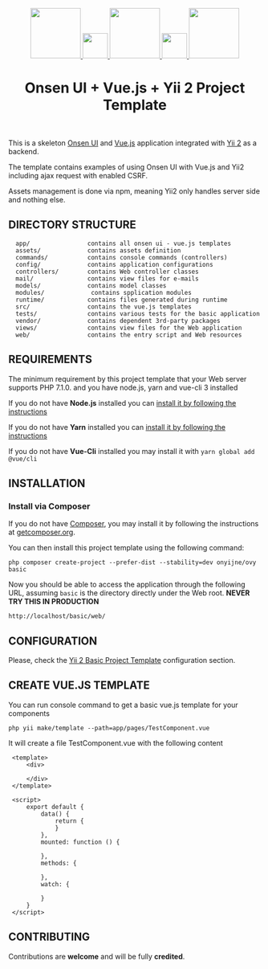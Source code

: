 <p align="center">
    <a href="https://github.com/yiisoft" target="_blank">
        <img src="https://goo.gl/images/WBWP39" height="100px">
        <img src="https://png.icons8.com/metro/1600/plus-math.png" height="50px">
        <img src="https://vuejs.org/images/logo.png" height="100px">
        <img src="https://png.icons8.com/metro/1600/plus-math.png" height="50px">
        <img src="https://avatars0.githubusercontent.com/u/993323" height="100px">
    </a>
    <h1 align="center">Onsen UI + Vue.js  + Yii 2 Project Template</h1>
    <br>
</p>

This is a skeleton [Onsen UI](https://onsen.io/) and [Vue.js](https://vuejs.org/) application integrated with [Yii 2](http://www.yiiframework.com/) as a backend.

The template contains examples of using Onsen UI with Vue.js and Yii2 including ajax request with enabled CSRF.

Assets management is done via npm, meaning Yii2 only handles server side and nothing else.

DIRECTORY STRUCTURE
-------------------

      app/                contains all onsen ui - vue.js templates
      assets/             contains assets definition
      commands/           contains console commands (controllers)
      config/             contains application configurations
      controllers/        contains Web controller classes
      mail/               contains view files for e-mails
      models/             contains model classes
      modules/             contains spplication modules
      runtime/            contains files generated during runtime
      src/                contains the vue.js templates
      tests/              contains various tests for the basic application
      vendor/             contains dependent 3rd-party packages
      views/              contains view files for the Web application
      web/                contains the entry script and Web resources



REQUIREMENTS
------------

The minimum requirement by this project template that your Web server supports PHP 7.1.0. and you have node.js, yarn and vue-cli 3 installed

If you do not have **Node.js** installed you can [install it by following the instructions](https://nodejs.org/en/download/)

If you do not have **Yarn** installed you can [install it by following the instructions](https://yarnpkg.com/lang/en/docs/install/)

If you do not have **Vue-Cli** installed you may install it with `yarn global add @vue/cli`

INSTALLATION
------------

### Install via Composer

If you do not have [Composer](http://getcomposer.org/), you may install it by following the instructions
at [getcomposer.org](http://getcomposer.org/doc/00-intro.md#installation-nix).

You can then install this project template using the following command:

~~~
php composer create-project --prefer-dist --stability=dev onyijne/ovy basic
~~~

Now you should be able to access the application through the following URL, assuming `basic` is the directory
directly under the Web root. **NEVER TRY THIS IN PRODUCTION**

~~~
http://localhost/basic/web/
~~~

CONFIGURATION
-------------

Please, check the [Yii 2 Basic Project Template](https://github.com/yiisoft/yii2-app-basic#configuration) configuration section. 

CREATE VUE.JS TEMPLATE
----------------------

You can run console command to get a basic vue.js template for your components
~~~
php yii make/template --path=app/pages/TestComponent.vue
~~~

It will create a file TestComponent.vue with the following content 
```
 <template>
     <div>
 
     </div>
 </template>
 
 <script>
     export default {
         data() {
             return {
             }
         },
         mounted: function () {
 
         },
         methods: {
 
         },
         watch: {
 
         }
     }
 </script>
``` 


CONTRIBUTING
-----------------------

Contributions are **welcome** and will be fully **credited**.
